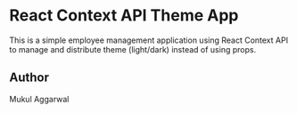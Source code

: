 # React Context API Theme App

This is a simple employee management application using React Context API to manage and distribute theme (light/dark) instead of using props.

## Author
Mukul Aggarwal
